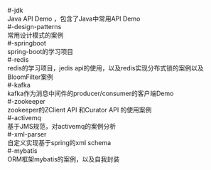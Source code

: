 #-jdk  
Java API Demo ，包含了Java中常用API Demo  
#-design-patterns  
常用设计模式的案例  
#-springboot  
spring-boot的学习项目  
#-redis  
redis的学习项目，jedis api的使用，以及redis实现分布式锁的案例以及 BloomFilter案例  
#-kafka     
kafka作为消息中间件的producer/consumer的客户端Demo    
#-zookeeper  
zookeeper的ZClient API 和Curator API 的使用案例   
#-activemq    
基于JMS规范，对activemq的案例分析  
#-xml-parser    
自定义实现基于spring的xml schema    
#-mybatis  
ORM框架mybatis的案例，以及自我封装    





